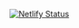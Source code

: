 [![Netlify Status](https://api.netlify.com/api/v1/badges/4f0ce3a3-ad02-4cb7-998f-2c62eeb032f8/deploy-status)](https://app.netlify.com/sites/happybirthdayxhan/deploys)
